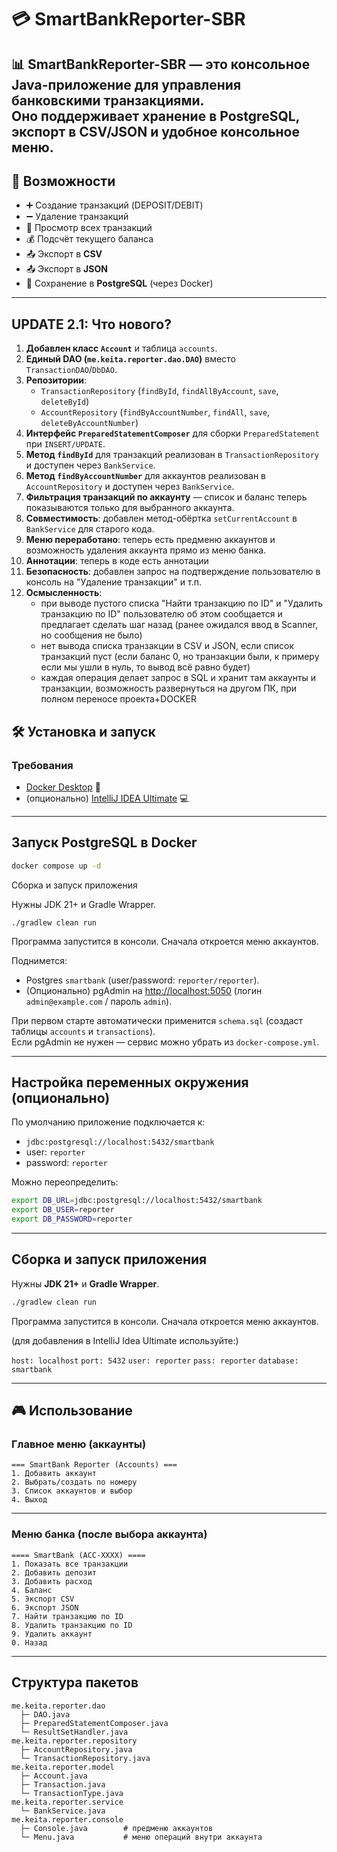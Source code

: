 # 💳 SmartBankReporter-SBR

📊 **SmartBankReporter-SBR** — это консольное Java-приложение для управления банковскими транзакциями.  
Оно поддерживает хранение в PostgreSQL, экспорт в CSV/JSON и удобное консольное меню.
---

## 🚀 Возможности
- ➕ Создание транзакций (DEPOSIT/DEBIT)
- ➖ Удаление транзакций
- 📜 Просмотр всех транзакций
- 💰 Подсчёт текущего баланса
- 📤 Экспорт в **CSV**
- 📤 Экспорт в **JSON**
- 💾 Сохранение в **PostgreSQL** (через Docker)

---
## UPDATE 2.1: Что нового?
1. **Добавлен класс `Account`** и таблица `accounts`.  
2. **Единый DAO (`me.keita.reporter.dao.DAO`)** вместо `TransactionDAO`/`DbDAO`.  
3. **Репозитории**:  
   - `TransactionRepository` (`findById`, `findAllByAccount`, `save`, `deleteById`)  
   - `AccountRepository` (`findByAccountNumber`, `findAll`, `save`, `deleteByAccountNumber`)  
4. **Интерфейс `PreparedStatementComposer`** для сборки `PreparedStatement` при `INSERT/UPDATE`.  
5. **Метод `findById`** для транзакций реализован в `TransactionRepository` и доступен через `BankService`.  
6. **Метод `findByAccountNumber`** для аккаунтов реализован в `AccountRepository` и доступен через `BankService`.  
7. **Фильтрация транзакций по аккаунту** — список и баланс теперь показываются только для выбранного аккаунта.  
8. **Совместимость**: добавлен метод-обёртка `setCurrentAccount` в `BankService` для старого кода.  
9. **Меню переработано**: теперь есть предменю аккаунтов и возможность удаления аккаунта прямо из меню банка.  
10. **Аннотации**: теперь в коде есть аннотации
11. **Безопасность**: добавлен запрос на подтверждение пользователю в консоль на "Удаление транзакции" и т.п.
12. **Осмысленность**: 
    - при выводе пустого списка "Найти транзакцию по ID" и "Удалить транзакцию по ID" пользователю об этом сообщается и предлагает сделать шаг назад (ранее ожидался ввод в Scanner, но сообщения не было)
    - нет вывода списка транзакции в CSV и JSON, если список транзакций пуст (если баланс 0, но транзакции были, к примеру если мы ушли в нуль, то вывод всё равно будет)
    - каждая операция делает запрос в SQL и хранит там аккаунты и транзакции, возможность развернуться на другом ПК, при полном переносе проекта+DOCKER

## 🛠️ Установка и запуск

### Требования
- [Docker Desktop](https://www.docker.com/products/docker-desktop/) 🐳
- (опционально) [IntelliJ IDEA Ultimate](https://www.jetbrains.com/idea/) 💻



---

## Запуск PostgreSQL в Docker

```bash
docker compose up -d
```
Сборка и запуск приложения

Нужны JDK 21+ и Gradle Wrapper.
```
./gradlew clean run
```
Программа запустится в консоли. Сначала откроется меню аккаунтов.

Поднимется:
- Postgres `smartbank` (user/password: `reporter/reporter`).  
- (Опционально) pgAdmin на [http://localhost:5050](http://localhost:5050) (логин `admin@example.com` / пароль `admin`).  

При первом старте автоматически применится `schema.sql` (создаст таблицы `accounts` и `transactions`).  
Если pgAdmin не нужен — сервис можно убрать из `docker-compose.yml`.

---

## Настройка переменных окружения (опционально)

По умолчанию приложение подключается к:
- `jdbc:postgresql://localhost:5432/smartbank`  
- user: `reporter`  
- password: `reporter`

Можно переопределить:
```bash
export DB_URL=jdbc:postgresql://localhost:5432/smartbank
export DB_USER=reporter
export DB_PASSWORD=reporter
```

---

## Сборка и запуск приложения

Нужны **JDK 21+** и **Gradle Wrapper**.

```bash
./gradlew clean run
```
Программа запустится в консоли. Сначала откроется меню аккаунтов.

(для добавления в IntelliJ Idea Ultimate используйте:)

```host: localhost```
```port: 5432```
```user: reporter```
```pass: reporter```
```database: smartbank```


---
## 🎮 Использование
### Главное меню (аккаунты)

```
=== SmartBank Reporter (Accounts) ===
1. Добавить аккаунт
2. Выбрать/создать по номеру
3. Список аккаунтов и выбор
4. Выход
```

---

### Меню банка (после выбора аккаунта)

```
==== SmartBank (ACC-XXXX) ====
1. Показать все транзакции
2. Добавить депозит
3. Добавить расход
4. Баланс
5. Экспорт CSV
6. Экспорт JSON
7. Найти транзакцию по ID
8. Удалить транзакцию по ID
9. Удалить аккаунт
0. Назад
```

---

## Структура пакетов

```
me.keita.reporter.dao
  ├─ DAO.java
  ├─ PreparedStatementComposer.java
  └─ ResultSetHandler.java
me.keita.reporter.repository
  ├─ AccountRepository.java
  └─ TransactionRepository.java
me.keita.reporter.model
  ├─ Account.java
  ├─ Transaction.java
  └─ TransactionType.java
me.keita.reporter.service
  └─ BankService.java
me.keita.reporter.console
  ├─ Console.java        # предменю аккаунтов
  └─ Menu.java           # меню операций внутри аккаунта
```
